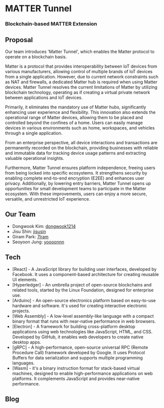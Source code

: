# MATTER Tunnel

### Blockchain-based MATTER Extension

## Proposal

Our team introduces 'Matter Tunnel', which enables the Matter protocol to operate on a blockchain basis.

Matter is a protocol that provides interoperability between IoT devices from various manufacturers, allowing control of multiple brands of IoT devices from a single application. However, due to current network constraints such as NAT and firewalls, a dedicated Matter hub is required when using Matter devices. Matter Tunnel resolves the current limitations of Matter by utilizing blockchain technology, operating as if creating a virtual private network between applications and IoT devices.

Primarily, it eliminates the mandatory use of Matter hubs, significantly enhancing user experience and flexibility. This innovation also extends the operational range of Matter devices, allowing them to be placed and controlled beyond the confines of a home. Users can easily manage devices in various environments such as home, workspaces, and vehicles through a single application.

From an enterprise perspective, all device interactions and transactions are permanently recorded on the blockchain, providing businesses with reliable and immutable data for tracking device usage patterns and extracting valuable operational insights.

Furthermore, Matter Tunnel ensures platform independence, freeing users from being locked into specific ecosystems. It strengthens security by enabling complete end-to-end encryption (E2EE) and enhances user privacy. Additionally, by lowering entry barriers, Matter Tunnel opens up opportunities for small development teams to participate in the Matter ecosystem. With these improvements, users can enjoy a more secure, versatile, and unrestricted IoT experience.

## Our Team

- Dongwook Kim: [dongwook1214](https://github.com/dongwook1214)
- Jisu Shin: [jisusin](https://github.com/jisusin)
- Giram Park: [7lram](https://github.com/7lram)
- Seoyoon Jung: [yoooonnn](https://github.com/yoooonnn)

## Tech

- [React] -
  A JavaScript library for building user interfaces, developed by Facebook. It uses a component-based architecture for creating reusable UI elements.
- [Hyperledger] -
  An umbrella project of open-source blockchains and related tools, started by the Linux Foundation, designed for enterprise use.
- [Arduino] -
  An open-source electronics platform based on easy-to-use hardware and software. It's used for creating interactive electronic projects.
- [Web Assembly] -
  A low-level assembly-like language with a compact binary format that runs with near-native performance in web browsers.
- [Electron] -
  A framework for building cross-platform desktop applications using web technologies like JavaScript, HTML, and CSS. Developed by GitHub, it enables web developers to create native desktop apps.
- [gRPC] -
  A high-performance, open-source universal RPC (Remote Procedure Call) framework developed by Google. It uses Protocol Buffers for data serialization and supports multiple programming languages.
- [Wasm] -
  it's a binary instruction format for stack-based virtual machines, designed to enable high-performance applications on web platforms. It complements JavaScript and provides near-native performance.

## Blog
